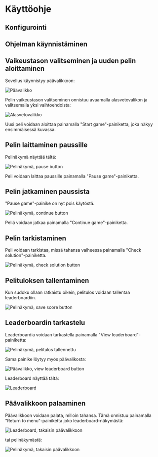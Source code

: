 # Käyttöohje

## Konfigurointi

## Ohjelman käynnistäminen

## Vaikeustason valitseminen ja uuden pelin aloittaminen

Sovellus käynnistyy päävalikkoon:

![Päävalikko](./kuvat/main_menu.png)

Pelin vaikeustason valitseminen onnistuu avaamalla alasvetovalikon ja valitsemalla yksi vaihtoehdoista:

![Alasvetovalikko](./kuvat/main_menu_choose_difficulty.png)

Uusi peli voidaan aloittaa painamalla "Start game"-painiketta, joka näkyy ensimmäisessä kuvassa.

## Pelin laittaminen paussille

Pelinäkymä näyttää tältä:

![Pelinäkymä, pause button](./kuvat/pause_game.png)

Peli voidaan laittaa paussille painamalla "Pause game"-painiketta.

## Pelin jatkaminen paussista

"Pause game"-painike on nyt pois käytöstä.

![Pelinäkymä, continue button](./kuvat/continue_game.png)

Peliä voidaan jatkaa painamalla "Continue game"-painiketta.

## Pelin tarkistaminen

Peli voidaan tarkistaa, missä tahansa vaiheessa painamalla "Check solution"-painiketta.

![Pelinäkymä, check solution button](./kuvat/pause_game.png)

## Pelituloksen tallentaminen

Kun sudoku ollaan ratkaistu oikein, pelitulos voidaan tallentaa leaderboardiin.

![Pelinäkymä, save score button](./kuvat/save_score.png)

## Leaderboardin tarkastelu

Leaderboardia voidaan tarkastella painamalla "View leaderboard"-painiketta:

![Pelinäkymä, pelitulos tallennettu](./kuvat/score_saved.png)

Sama painike löytyy myös päävalikosta:

![Päävalikko, view leaderboard button](./kuvat/main_menu.png)

Leaderboard näyttää tältä:

![Leaderboard](./kuvat/view_leaderboard.png)

## Päävalikkoon palaaminen

Päävalikkoon voidaan palata, milloin tahansa. Tämä onnistuu painamalla "Return to menu"-painiketta joko leaderboard-näkymästä:

![Leaderboard, takaisin päävalikkoon](./kuvat/view_leaderboard.png)

tai pelinäkymästä:

![Pelinäkymä, takaisin päävalikkoon](./kuvat/score_saved.png)

